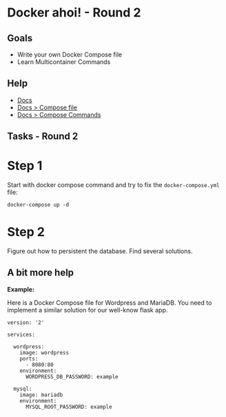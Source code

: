 # Docker ahoi! - Round 2

## Goals

* Write your own Docker Compose file
* Learn Multicontainer Commands

## Help

* [Docs](https://docs.docker.com)
* [Docs > Compose file](https://docs.docker.com/compose/compose-file/)
* [Docs > Compose Commands](https://docs.docker.com/compose/reference/)

## Tasks - Round 2

# Step 1

Start with docker compose command and try to fix the `docker-compose.yml` file:

`docker-compose up -d`

# Step 2

Figure out how to persistent the database.
Find several solutions.

## A bit more help

__Example:__

Here is a Docker Compose file for Wordpress and MariaDB.
You need to implement a similar solution for our well-know flask app.

```
version: '2'

services:

  wordpress:
    image: wordpress
    ports:
      - 8080:80
    environment:
      WORDPRESS_DB_PASSWORD: example

  mysql:
    image: mariadb
    environment:
      MYSQL_ROOT_PASSWORD: example
```
